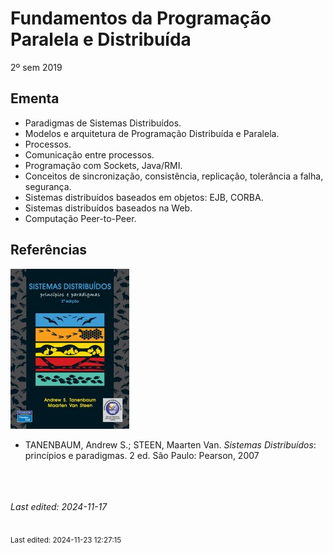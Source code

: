 # Fundamentos da Programação Paralela e Distribuída

2º sem 2019

## Ementa

- Paradigmas de Sistemas Distribuídos. 
- Modelos e arquitetura de Programação Distribuída e Paralela. 
- Processos. 
- Comunicação entre processos. 
- Programação com Sockets, Java/RMI. 
- Conceitos de sincronização, consistência, replicação, tolerância a falha, segurança. 
- Sistemas distribuídos baseados em objetos: EJB, CORBA. 
- Sistemas distribuídos baseados na Web. 
- Computação Peer-to-Peer.

## Referências

![](img/tanembaum.jpg)

- TANENBAUM, Andrew S.; STEEN, Maarten Van. *Sistemas Distribuídos*: princípios e paradigmas. 2 ed. São Paulo: Pearson, 2007


<br><br><br>*Last edited: 2024-11-17*


<br><sub>Last edited: 2024-11-23 12:27:15</sub>
